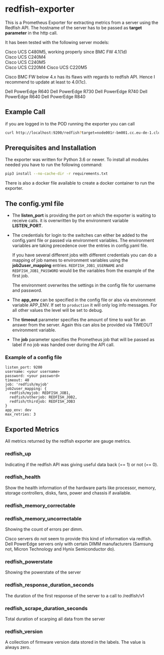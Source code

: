 # redfish-exporter

This is a Prometheus Exporter for extracting metrics from a server using the Redfish API.
The hostname of the server has to be passed as **target parameter** in the http call.

It has been tested with the following server models:

Cisco UCS C480M5, working properly since BMC FW 4.1(1d)  
Cisco UCS C240M4  
Cisco UCS C240M5  
Cisco UCS C220M4
Cisco UCS C220M5

Cisco BMC FW below 4.x has its flaws with regards to redfish API. Hence I recommend to update at least to 4.0(1c).

Dell PowerEdge R640
Dell PowerEdge R730
Dell PowerEdge R740
Dell PowerEdge R640
Dell PowerEdge R840

## Example Call

if you are logged in to the POD running the exporter you can call

```bash
curl http://localhost:9200/redfish?target=node001r-bm001.cc.eu-de-1.cloud.sap&job=redfish/myjob
```

## Prerequisites and Installation

The exporter was written for Python 3.6 or newer. To install all modules needed you have to run the following command:

```bash
pip3 install --no-cache-dir -r requirements.txt
```

There is also a docker file available to create a docker container to run the exporter.

## The config.yml file

* The **listen_port** is providing the port on which the exporter is waiting to receive calls. it is overwritten by the environment variable **LISTEN_PORT**.

* The credentials for login to the switches can either be added to the config.yaml file or passed via environment variables. The environment variables are taking precedence over the entries in config.yaml file.

    If you have several different jobs with different credentials you can do a mapping of job names to environment variables using the **job2user_mapping** entries. `REDFISH_JOB1_USERNAME` and `REDFISH_JOB1_PASSWORD` would be the variables from the example of the first job.

    The environment overwrites the settings in the config file for username and password.

* The **app_env** can be specified in the config file or also via environment variable APP_ENV. If set to `production` it will only log info messages. For all other values the level will be set to debug.

* The **timeout** parameter specifies the amount of time to wait for an answer from the server. Again this can alos be provided via TIMEOUT environment variable.

* The **job** parameter specifies the Prometheus job that will be passed as label if no job was handed over during the API call.

### Example of a config file

```text
listen_port: 9200
username: <your username>
password: <your password>
timeout: 40
job: 'redfish/myjob'
job2user_mapping: {
  redfish/myjob: REDFISH_JOB1,
  redfish/otherjob: REDFISH_JOB2,
  redfish/thirdjob: REDFISH_JOB3
}
app_env: dev
max_retries: 3
```

## Exported Metrics

All metrics returned by the redfish exporter are gauge metrics.

### redfish_up

Indicating if the redfish API was giving useful data back (== 1) or not (== 0).

### redfish_health

Show the health information of the hardware parts like processor, memory, storage controllers, disks, fans, power and chassis if available.

### redfish_memory_correctable

### redfish_memory_uncorrectable

Showing the count of errors per dimm.

Cisco servers do not seem to provide this kind of information via redfish. Dell PowerEdge servers only with certain DIMM manufacturers (Samsung not, Micron Technology and Hynix Semiconductor do).

### redfish_powerstate

Showing the powerstate of the server

### redfish_response_duration_seconds

The duration of the first response of the server to a call to /redfish/v1

### redfish_scrape_duration_seconds

Total duration of scarping all data from the server

### redfish_version

A collection of firmware version data stored in the labels. The value is always zero.

